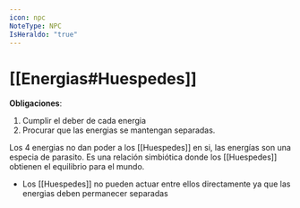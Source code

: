 ```yaml
---
icon: npc
NoteType: NPC
IsHeraldo: "true"
---
```


# [[Energias#Huespedes]]


**Obligaciones**: 
1. Cumplir el deber de cada energia 
2. Procurar que las energias se mantengan separadas.

Los 4 energias no dan poder a los [[Huespedes]]  en si, las energías son una especia de parasito.
Es una relación simbiótica donde los [[Huespedes]] obtienen el equilibrio para el mundo.


- Los [[Huespedes]] no pueden actuar entre ellos directamente ya que las energias deben permanecer separadas